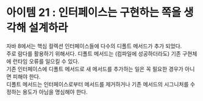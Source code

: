 # 아이템 21 : 인터페이스는 구현하는 쪽을 생각해 설계하라  
자바 8에서는 핵심 컬렉션 인터페이스들에 다수의 디폴트 메서드가 추가 되었다.  
주로 람다를 활용하기 위해서다.
디폴트 메서드는 (컴파일에 성공하더라도) 기존 구현체에 런타임 오류를 일으킬 수 있다.  
기존 인터페이스에 디폴트 메서드로 새 메서드를 추가하는 일은 꼭 필요한 경우가 아니면 피해야 한다.  
디폴트 메서드는 인터페이스로부터 메서드를 제거하거나 기존 메서드의 시그니처를 수정하는 용도가 아님을 명심해야 한다.